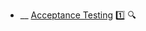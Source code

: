 * __ [Acceptance Testing](./testing/testingTypes/acceptanceTesting) :one: <trigger for="pop:testing-acceptanceTesting-preview">:mag:</trigger>

<popover id="pop:testing-acceptanceTesting-preview" title=":mag: Acceptance Testing" placement="right">
  <div slot="content">
    <include src=".\preview.md" />
  </div>
</popover>
